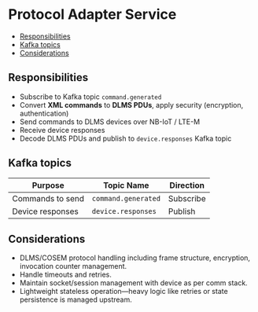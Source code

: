 # Protocol Adapter Service
- [Responsibilities](#responsibilities)
- [Kafka topics](#kafka-topics)
- [Considerations](#considerations)
## Responsibilities
* Subscribe to Kafka topic `command.generated`
* Convert **XML commands** to **DLMS PDUs**, apply security (encryption, authentication)
* Send commands to DLMS devices over NB-IoT / LTE-M
* Receive device responses
* Decode DLMS PDUs and publish to `device.responses` Kafka topic
## Kafka topics

| Purpose          | Topic Name          | Direction |
| ---------------- | ------------------- | --------- |
| Commands to send | `command.generated` | Subscribe |
| Device responses | `device.responses`  | Publish   |

## Considerations
* DLMS/COSEM protocol handling including frame structure, encryption, invocation counter management.
* Handle timeouts and retries.
* Maintain socket/session management with device as per comm stack.
* Lightweight stateless operation—heavy logic like retries or state persistence is managed upstream.
